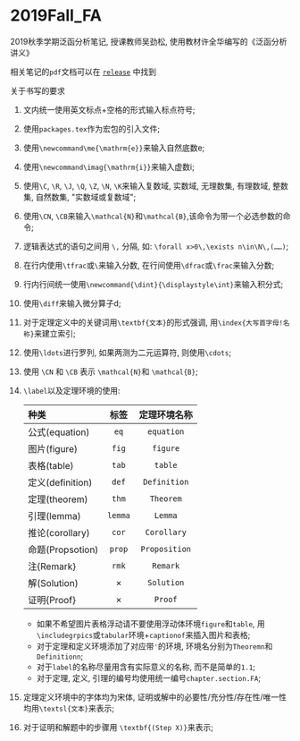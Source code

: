 # 2019Fall_FA
2019秋季学期泛函分析笔记, 授课教师吴劲松, 使用教材许全华编写的《泛函分析讲义》

相关笔记的`pdf`文档可以在 [`release`](https://github.com/syvshc/2019Fall_FA/releases) 中找到

关于书写的要求

1. 文内统一使用英文标点+空格的形式输入标点符号;
2. 使用`packages.tex`作为宏包的引入文件;
3. 使用`\newcommand\me{\mathrm{e}}`来输入自然底数e;
4. 使用`\newcommand\imag{\mathrm{i}}`来输入虚数i;
5. 使用`\C`, `\R`, `\J`, `\Q`, `\Z`, `\N`, `\K`来输入复数域, 实数域, 无理数集, 有理数域, 整数集, 自然数集, "实数域或复数域";
6. 使用`\CN`, `\CB`来输入`\mathcal{N}`和`\mathcal{B}`,该命令为带一个必选参数的命令;
7. 逻辑表达式的语句之间用 `\,` 分隔, 如: `\forall x>0\,\exists n\in\N\,(……)`;
8. 在行内使用`\tfrac`或`\`来输入分数, 在行间使用`\dfrac`或`\frac`来输入分数;
9. 行内行间统一使用`\newcommand{\dint}{\displaystyle\int}`来输入积分式;
10. 使用`\diff`来输入微分算子d;
11. 对于定理定义中的关键词用`\textbf{文本}`的形式强调, 用`\index{大写首字母!名称}`来建立索引;
12. 使用`\ldots`进行罗列, 如果两测为二元运算符, 则使用`\cdots`;
13. 使用 `\CN` 和 `\CB` 表示 `\mathcal{N}`和 `\mathcal{B}`;
14. `\label`以及定理环境的使用:

    |种类|标签|定理环境名称|
    | :- | :-: | :-:|
    |公式(equation)|`eq`|`equation`|
    |图片(figure)|`fig`|`figure`|
    |表格(table)|`tab`|`table`|
    |定义(definition)|`def`|`Definition`|
    |定理(theorem)|`thm`|`Theorem`|
    |引理(lemma)|`lemma`|`Lemma`|
    |推论(corollary)|`cor`|`Corollary`|
    |命题(Propsotion)|`prop`|`Proposition`|
    |注{Remark}|`rmk`|`Remark`|
    |解(Solution)|×|`Solution`|
    |证明{Proof}|×|`Proof`|
    
    - 如果不希望图片表格浮动请不要使用浮动体环境`figure`和`table`, 用`\includegrpics`或`tabular`环境+`captionof`来插入图片和表格;
    - 对于定理和定义环境添加了对应带`'`的环境, 环境名分别为`Theoremn`和`Definitionn`;
    - 对于`label`的名称尽量用含有实际意义的名称, 而不是简单的`1.1`;
    - 对于定理, 定义, 引理的编号均使用统一编号`chapter.section.FA`;
15. 定理定义环境中的字体均为宋体, 证明或解中的必要性/充分性/存在性/唯一性均用`\textsl{文本}`来表示;
16. 对于证明和解题中的步骤用 `\textbf{(Step X)}`来表示;
